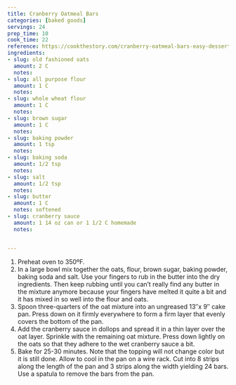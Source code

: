 ```yaml
---
title: Cranberry Oatmeal Bars
categories: [baked goods]
servings: 24
prep_time: 10
cook_time: 22
reference: https://cookthestory.com/cranberry-oatmeal-bars-easy-dessert-recipe/#tasty-recipes-33456-jump-target
ingredients:
- slug: old fashioned oats
  amount: 2 C
  notes:
- slug: all purpose flour
  amount: 1 C
  notes:
- slug: whole wheat flour
  amount: 1 C
  notes:
- slug: brown sugar
  amount: 1 C
  notes:
- slug: baking powder
  amount: 1 tsp
  notes:
- slug: baking soda
  amount: 1/2 tsp
  notes:
- slug: salt
  amount: 1/2 tsp
  notes:
- slug: butter
  amount: 1 C
  notes: softened
- slug: cranberry sauce
  amount: 1 14 oz can or 1 1/2 C homemade
  notes:


---
```


1. Preheat oven to 350ºF.
2. In a large bowl mix together the oats, flour, brown sugar, baking powder, baking soda and salt. Use your fingers to rub in the butter into the dry ingredients. Then keep rubbing until you can’t really find any butter in the mixture anymore because your fingers have melted it quite a bit and it has mixed in so well into the flour and oats.
3. Spoon three-quarters of the oat mixture into an ungreased 13″x 9″ cake pan. Press down on it firmly everywhere to form a firm layer that evenly covers the bottom of the pan.
4. Add the cranberry sauce in dollops and spread it in a thin layer over the oat layer. Sprinkle with the remaining oat mixture. Press down lightly on the oats so that they adhere to the wet cranberry sauce a bit.
5. Bake for 25-30 minutes. Note that the topping will not change color but it is still done. Allow to cool in the pan on a wire rack. Cut into 8 strips along the length of the pan and 3 strips along the width yielding 24 bars. Use a spatula to remove the bars from the pan.
